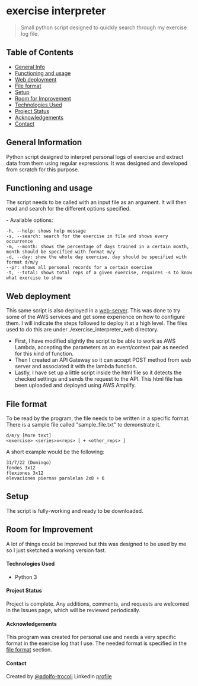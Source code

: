 # exercise interpreter
> Small python script designed to quickly search through my exercise log file.

## Table of Contents
* [General Info](#general-information)
* [Functioning and usage](#functioning-and-usage)
* [Web deployment](#web-deployment)
* [File format](#file-format)
* [Setup](#setup)
* [Room for Improvement](#room-for-improvement)
* [Technologies Used](#technologies-used)
* [Project Status](#project-status)
* [Acknowledgements](#acknowledgements)
* [Contact](#contact)


## General Information
Python script designed to interpret personal logs of exercise and extract data from them using regular expressions. It was designed and developed from scratch for this purpose.

## Functioning and usage
The script needs to be called with an input file as an argument. It will then read and search for the different options specified.

\- Available options:

	-h, --help: shows help message
	-s, --search: search for the exercise in file and shows every occurrence
	-m, --month: shows the percentage of days trained in a certain month, month should be specified with format m/y
	-d, --day: show the whole day exercise, day should be specified with format d/m/y
	--pr: shows all personal records for a certain exercise
	-t, --total: shows total reps of a given exercise, requires -s to know what exercise to show

## Web deployment
This same script is also deployed in a [web-server](#https://dev6981.d2qnjwwk6ymm5j.amplifyapp.com/). This was done to try some of the AWS services and get some experience on how to configure them. I will indicate the steps followed to deploy it at a high level. The files used to do this are under ./exercise_interpreter_web directory.
- First, I have modified slightly the script to be able to work as AWS Lambda, accepting the parameters as an event/context pair as needed for this kind of function.
- Then I created an API Gateway so it can accept POST method from web server and associated it with the lambda function.
- Lastly, I have set up a little script inside the html file so it detects the checked settings and sends the request to the API. This html file has been uploaded and deployed using AWS Amplify.

## File format
To be read by the program, the file needs to be written in a specific format. There is a sample file called "sample_file.txt" to demonstrate it.

	d/m/y [More text]
	<exercise> <series>x<reps> [ + <other_reps> ]

A short example would be the following:

	31/7/22 (Domingo)
	fondos 3x12
	flexiones 3x12
	elevaciones piernas paralelas 2x8 + 6

## Setup
The script is fully-working and ready to be downloaded.

## Room for Improvement
A lot of things could be improved but this was designed to be used by me so I just sketched a working version fast.

#### Technologies Used
- Python 3

#### Project Status
Project is complete. Any additions, comments, and requests are welcomed in the Issues page, which will be reviewed periodically.

#### Acknowledgements
This program was created for personal use and needs a very specific format in the exercise log that I use. The needed format is specified in the [file format](#file-format) section.

#### Contact
Created by [@adolfo-trocoli](github.com/adolfo-trocoli)
LinkedIn [profile](https://www.linkedin.com/in/adolfo-trocol%C3%AD-naranjo-a07250224)
